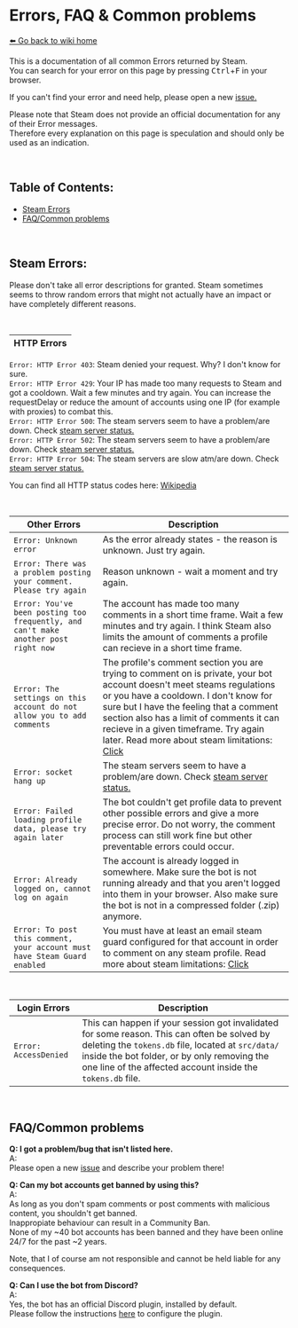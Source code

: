 # Errors, FAQ & Common problems
[⬅️ Go back to wiki home](./#readme)

This is a documentation of all common Errors returned by Steam.    
You can search for your error on this page by pressing <kbd>Ctrl</kbd>+<kbd>F</kbd> in your browser.  

If you can't find your error and need help, please open a new [issue.](https://github.com/3urobeat/steam-comment-service-bot/issues/new/choose)  

Please note that Steam does not provide an official documentation for any of their Error messages.  
Therefore every explanation on this page is speculation and should only be used as an indication.  

&nbsp;

## Table of Contents:
- [Steam Errors](#steam-errors)
- [FAQ/Common problems](#faqcommon-problems)
  
&nbsp;

## Steam Errors:
Please don't take all error descriptions for granted. Steam sometimes seems to throw random errors that might not actually have an impact or have completely different reasons.  

&nbsp;

| HTTP Errors |
| ----- |
`Error: HTTP Error 403`: Steam denied your request. Why? I don't know for sure.  
`Error: HTTP Error 429`: Your IP has made too many requests to Steam and got a cooldown. Wait a few minutes and try again. You can increase the requestDelay or reduce the amount of accounts using one IP (for example with proxies) to combat this.  
`Error: HTTP Error 500`: The steam servers seem to have a problem/are down. Check [steam server status.](https://steamstat.us)  
`Error: HTTP Error 502`: The steam servers seem to have a problem/are down. Check [steam server status.](https://steamstat.us)  
`Error: HTTP Error 504`: The steam servers are slow atm/are down. Check [steam server status.](https://steamstat.us)  
  
You can find all HTTP status codes here: [Wikipedia](https://en.wikipedia.org/wiki/List_of_HTTP_status_codes)

&nbsp;

| Other Errors | Description |
| ----- | ----- |
`Error: Unknown error` | As the error already states - the reason is unknown. Just try again.  
`Error: There was a problem posting your comment. Please try again` | Reason unknown - wait a moment and try again.  
`Error: You've been posting too frequently, and can't make another post right now` | The account has made too many comments in a short time frame. Wait a few minutes and try again. I think Steam also limits the amount of comments a profile can recieve in a short time frame.  
`Error: The settings on this account do not allow you to add comments` | The profile's comment section you are trying to comment on is private, your bot account doesn't meet steams regulations or you have a cooldown. I don't know for sure but I have the feeling that a comment section also has a limit of comments it can recieve in a given timeframe. Try again later. Read more about steam limitations: [Click](./steam_limitations.md)  
`Error: socket hang up` | The steam servers seem to have a problem/are down. Check [steam server status.](https://steamstat.us)  
`Error: Failed loading profile data, please try again later` | The bot couldn't get profile data to prevent other possible errors and give a more precise error. Do not worry, the comment process can still work fine but other preventable errors could occur.
`Error: Already logged on, cannot log on again` | The account is already logged in somewhere. Make sure the bot is not running already and that you aren't logged into them in your browser. Also make sure the bot is not in a compressed folder (.zip) anymore.
`Error: To post this comment, your account must have Steam Guard enabled` | You must have at least an email steam guard configured for that account in order to comment on any steam profile. Read more about steam limitations: [Click](./steam_limitations.md)  

&nbsp;

| Login Errors | Description |
| ----- | ----- |
`Error: AccessDenied` | This can happen if your session got invalidated for some reason. This can often be solved by deleting the `tokens.db` file, located at `src/data/` inside the bot folder, or by only removing the one line of the affected account inside the `tokens.db` file.  

&nbsp;

## FAQ/Common problems  

**Q: I got a problem/bug that isn't listed here.**  
A:  
Please open a new [issue](https://github.com/3urobeat/steam-comment-service-bot/issues/new/choose) and describe your problem there!  

**Q: Can my bot accounts get banned by using this?**  
A:  
As long as you don't spam comments or post comments with malicious content, you shouldn't get banned.  
Inappropiate behaviour can result in a Community Ban.  
None of my ~40 bot accounts has been banned and they have been online 24/7 for the past ~2 years.  

Note, that I of course am not responsible and cannot be held liable for any consequences.

**Q: Can I use the bot from Discord?**  
A:  
Yes, the bot has an official Discord plugin, installed by default.  
Please follow the instructions [here](https://github.com/3urobeat/steam-comment-bot-discord-plugin) to configure the plugin.
